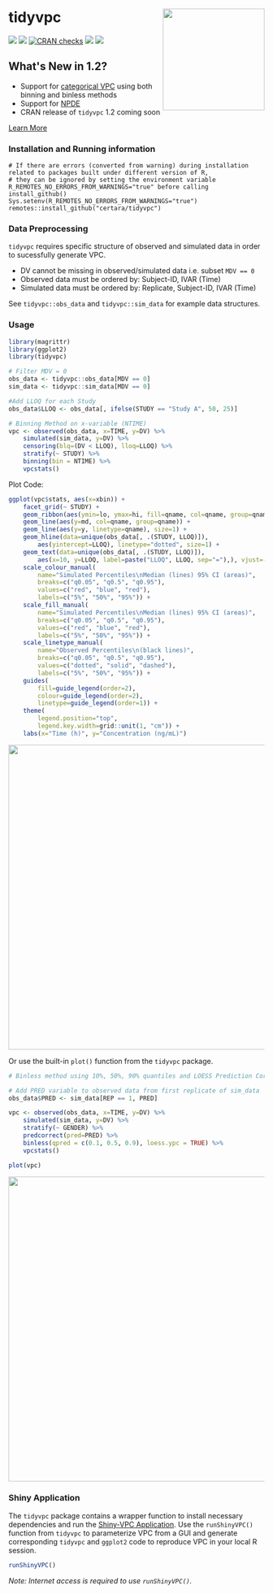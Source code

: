 
# tidyvpc <a href='https://github.com/jameswcraig/tidyvpc/'><img src='https://github.com/jameswcraig/tidyvpc/blob/master/inst/img/logo_tidyvpc.png?raw=true' align="right" height="200" /></a>

[![](https://img.shields.io/badge/devel%20version-1.2.0-green.svg)](https://github.com/tidyvpc)
[![](https://www.r-pkg.org/badges/version/tidyvpc?color=green)](https://cran.r-project.org/package=tidyvpc)
[![CRAN
checks](https://cranchecks.info/badges/summary/tidyvpc)](https://cran.r-project.org/web/checks/check_results_tidyvpc.html)
[![](http://cranlogs.r-pkg.org/badges/grand-total/tidyvpc?color=blue)](https://cran.r-project.org/package=tidyvpc)
[![](http://cranlogs.r-pkg.org/badges/last-month/tidyvpc?color=grey)](https://cran.r-project.org/package=tidyvpc)

## What's New in 1.2?

* Support for [categorical VPC](https://certara.github.io/tidyvpc/articles/tidyvpc_cat.html) using both binning and binless methods
* Support for [NPDE](https://certara.github.io/tidyvpc/reference/npde.html)
* CRAN release of `tidyvpc` 1.2 coming soon

[Learn More](https://certara.github.io/tidyvpc/articles/tidyvpc_cat.html)

### Installation and Running information
```
# If there are errors (converted from warning) during installation related to packages built under different version of R,
# they can be ignored by setting the environment variable R_REMOTES_NO_ERRORS_FROM_WARNINGS="true" before calling install_github()
Sys.setenv(R_REMOTES_NO_ERRORS_FROM_WARNINGS="true")
remotes::install_github("certara/tidyvpc")
```

### Data Preprocessing
`tidyvpc` requires specific structure of observed and simulated data in order to sucessfully generate VPC.

* DV cannot be missing in observed/simulated data i.e. subset `MDV == 0`
* Observed data must be ordered by: Subject-ID, IVAR (Time)
* Simulated data must be ordered by: Replicate, Subject-ID, IVAR (Time)

See `tidyvpc::obs_data` and `tidyvpc::sim_data` for example data structures.

### Usage

``` r
library(magrittr)
library(ggplot2)
library(tidyvpc)

# Filter MDV = 0
obs_data <- tidyvpc::obs_data[MDV == 0]
sim_data <- tidyvpc::sim_data[MDV == 0]

#Add LLOQ for each Study 
obs_data$LLOQ <- obs_data[, ifelse(STUDY == "Study A", 50, 25)]

# Binning Method on x-variable (NTIME)
vpc <- observed(obs_data, x=TIME, y=DV) %>%
    simulated(sim_data, y=DV) %>%
    censoring(blq=(DV < LLOQ), lloq=LLOQ) %>%
    stratify(~ STUDY) %>%
    binning(bin = NTIME) %>%
    vpcstats()

```

Plot Code:

``` r
ggplot(vpc$stats, aes(x=xbin)) +
    facet_grid(~ STUDY) +
    geom_ribbon(aes(ymin=lo, ymax=hi, fill=qname, col=qname, group=qname), alpha=0.1, col=NA) +
    geom_line(aes(y=md, col=qname, group=qname)) +
    geom_line(aes(y=y, linetype=qname), size=1) +
    geom_hline(data=unique(obs_data[, .(STUDY, LLOQ)]),
        aes(yintercept=LLOQ), linetype="dotted", size=1) +
    geom_text(data=unique(obs_data[, .(STUDY, LLOQ)]),
        aes(x=10, y=LLOQ, label=paste("LLOQ", LLOQ, sep="="),), vjust=-1) +
    scale_colour_manual(
        name="Simulated Percentiles\nMedian (lines) 95% CI (areas)",
        breaks=c("q0.05", "q0.5", "q0.95"),
        values=c("red", "blue", "red"),
        labels=c("5%", "50%", "95%")) +
    scale_fill_manual(
        name="Simulated Percentiles\nMedian (lines) 95% CI (areas)",
        breaks=c("q0.05", "q0.5", "q0.95"),
        values=c("red", "blue", "red"),
        labels=c("5%", "50%", "95%")) +
    scale_linetype_manual(
        name="Observed Percentiles\n(black lines)",
        breaks=c("q0.05", "q0.5", "q0.95"),
        values=c("dotted", "solid", "dashed"),
        labels=c("5%", "50%", "95%")) +
    guides(
        fill=guide_legend(order=2),
        colour=guide_legend(order=2),
        linetype=guide_legend(order=1)) +
    theme(
        legend.position="top",
        legend.key.width=grid::unit(1, "cm")) +
    labs(x="Time (h)", y="Concentration (ng/mL)")
```

<img src='https://github.com/jameswcraig/tidyvpc/blob/master/inst/img/snapshot1.png?raw=true' align="center" width="900" height="600" />


Or use the built-in `plot()` function from the `tidyvpc` package.

``` r
# Binless method using 10%, 50%, 90% quantiles and LOESS Prediction Corrected

# Add PRED variable to observed data from first replicate of sim_data
obs_data$PRED <- sim_data[REP == 1, PRED]

vpc <- observed(obs_data, x=TIME, y=DV) %>%
    simulated(sim_data, y=DV) %>%
    stratify(~ GENDER) %>%
    predcorrect(pred=PRED) %>%
    binless(qpred = c(0.1, 0.5, 0.9), loess.ypc = TRUE) %>%
    vpcstats()

plot(vpc)
```
<img src='https://github.com/jameswcraig/tidyvpc/blob/master/inst/img/snapshot2.png?raw=true' align="center" width="900" height="600" />

### Shiny Application

The `tidyvpc` package contains a wrapper function to install necessary dependencies and run the [Shiny-VPC Application](https://github.com/jameswcraig/shiny-vpc).
Use the `runShinyVPC()` function from `tidyvpc` to parameterize VPC from a GUI and generate corresponding `tidyvpc` 
and `ggplot2` code to reproduce VPC in your local R session. 

``` r
runShinyVPC()
```
*Note: Internet access is required to use `runShinyVPC()`.*